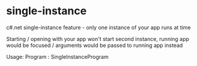 # single-instance
c#.net single-instance feature - only one instance of your app runs at time

Starting / opening with your app won't start second instance, running app would be focused / arguments would be passed to running app instead

Usage:
Program : SingleInstanceProgram
